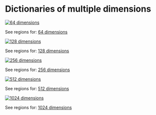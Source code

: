


# Dictionaries of multiple dimensions

[![64 dimensions](imgs/front/64.jpg "64 dimensions")](https://osf.io/ry5fq/download)

See regions for: [64 dimensions](64 "Labels for 64 dimensions")

[![128 dimensions](imgs/front/128.jpg "128 dimensions")](https://osf.io/5kqx7/download)

See regions for: [128 dimensions](128 "Labels for 128 dimensions")

[![256 dimensions](imgs/front/256.jpg "256 dimensions")](https://osf.io/xkja5/download)

See regions for: [256 dimensions](256 "Labels for 256 dimensions")

[![512 dimensions](imgs/front/512.jpg "512 dimensions")](https://osf.io/unqfz/download)

See regions for: [512 dimensions](512 "Labels for 512 dimensions")

[![1024 dimensions](imgs/front/1024.jpg "1024 dimensions")](https://osf.io/wr4j3/download)

See regions for: [1024 dimensions](1024 "Labels for 1024 dimensions")
